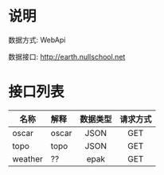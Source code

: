 ﻿# 说明

数据方式: WebApi

数据接口: http://earth.nullschool.net


# 接口列表

| 名称                    | 解释                   | 数据类型 | 请求方式
| ----------------------- |:---------------------- |:--------:|:--------:|
| oscar                   | oscar                  | JSON     | GET
| topo                    | topo                   | JSON     | GET
| weather                 | ??                     | epak     | GET
